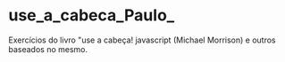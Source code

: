 # use_a_cabeca_Paulo_
 Exercícios do livro "use a cabeça! javascript (Michael Morrison) e outros baseados no mesmo.
